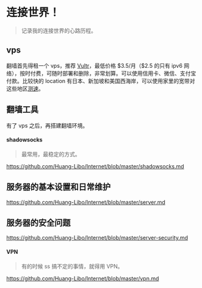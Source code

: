 # 连接世界！

> 记录我的连接世界的心路历程。

## vps

翻墙首先得租一个 vps，推荐 [Vultr](https://www.vultr.com/?ref=6960892)，最低价格 \$3.5/月（\$2.5 的只有 ipv6 网络），按时付费，可随时部署和删除，非常划算。可以使用信用卡、微信、支付宝付款。比较快的 location 有日本、新加坡和美国西海岸，可以使用家里的宽带对这些地区[测速](https://www.vultr.com/locations/)。    

## 翻墙工具

有了 vps 之后，再搭建翻墙环境。  

#### shadowsocks

> 最常用，最稳定的方式。

https://github.com/Huang-Libo/Internet/blob/master/shadowsocks.md

## 服务器的基本设置和日常维护

https://github.com/Huang-Libo/Internet/blob/master/server.md

## 服务器的安全问题

https://github.com/Huang-Libo/Internet/blob/master/server-security.md

#### VPN

> 有的时候 ss 搞不定的事情，就得用 VPN。

https://github.com/Huang-Libo/Internet/blob/master/vpn.md

